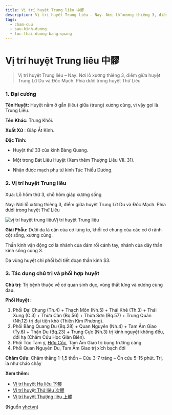 ```yaml
---
title: Vị trí huyệt Trung liêu 中髎
description: Vị trí huyệt Trung liêu – Nay- Nơi lỗ xương thiêng 3, điểm giữa huyệt Trung Lữ Du và Đốc Mạch. Phía dưới trong huyệt Thứ Liêu
tags:
  - cham-cuu
  - sau-kinh-duong
  - tuc-thai-duong-bang-quang
---
```


# Vị trí huyệt Trung liêu 中髎 

> Vị trí huyệt Trung liêu – Nay: Nơi lỗ xương thiêng 3, điểm giữa huyệt Trung Lữ Du và Đốc Mạch. Phía dưới trong huyệt Thứ Liêu

### 1. Đại cương

**Tên Huyệt:** Huyệt nằm ở gần (liêu) giữa (trung) xương cùng, vì vậy gọi là Trung Liêu.

**Tên** **Khác:** Trung Khôi.

**Xuất Xứ** : Giáp Ất Kinh.

**Đặc Tính:**

+ Huyệt thứ 33 của kinh Bàng Quang.

+ Một trong Bát Liêu Huyệt (Xem thêm Thượng Liêu VII. 31).

+ Nhận được mạch phụ từ kinh Túc Thiếu Dương.

### 2. Vị trí huyệt Trung liêu

Xưa: Lỗ hõm thứ 3, chỗ hõm giáp xương sống

Nay: Nơi lỗ xương thiêng 3, điểm giữa huyệt Trung Lữ Du và Đốc Mạch. Phía dưới trong huyệt Thứ Liêu

![vị trí huyệt trung liêu](/imgs/yhctvn/vi-tri-huyet-trung-lieu.jpg)Vị trí huyệt Trung liêu

**Giải Phẫu:** Dưới da là cân của cơ lưng to, khối cơ chung của các cơ ở rãnh cột sống, xương cùng.

Thần kinh vận động cơ là nhánh của đám rối cánh tay, nhánh của dây thần kinh sống cùng 3.

Da vùng huyệt chi phối bởi tiết đoạn thần kinh S3.

### 3. Tác dụng chủ trị và phối hợp huyệt

**Chủ trị:** Trị bệnh thuộc về cơ quan sinh dục, vùng thắt lưng và xương cùng đau.

**Phối Huyệt :**

1. Phối Đại Chung (Th.4) + Thạch Môn (Nh.5) + Thái Khê (Th.3) + Thái Xung (C.3) + Thừa Cân (Bq.56) + Thừa Sơn (Bq.57) + Trung Quản (Nh.12) trị đại tiện khó (Thiên Kim Phương).
2. Phối Bàng Quang Du (Bq.28) + Quan Nguyên (Nh.4) + Tam Âm Giao (Ty.6) + Thận Du (Bq.23) + Trung Cực (Nh.3) trị kinh nguyệt không đều, đới hạ (Châm Cứu Học Giản Biên).
3. Phối Túc Tam ý, [Hợp Cốc](/yhctvn/huyet-hop-coc-%e5%90%88-%e8%b0%b7), Tam Âm Giao trị bụng trướng căng
4. Phối Quan Nguyên Du, Tam Âm Giao trị xích bạch đới

**Châm Cứu**: Châm thẳng 1-1,5 thốn – Cứu 3-7 tráng – Ôn cứu 5-15 phút. Trị, ỉa như cháo chảy

**Xem thêm:**

* [Vị trí huyệt Hạ liêu 下髎](/yhctvn/vi-tri-huyet-ha-lieu-%e4%b8%8b%e9%ab%8e)
* [Vị trí huyệt Thứ liêu 次髎](/yhctvn/vi-tri-huyet-thu-lieu-%e6%ac%a1%e9%ab%8e)
* [Vị trí huyệt Thượng liêu 上髎](/yhctvn/vi-tri-huyet-thuong-lieu-%e4%b8%8a%e9%ab%8e)

(Nguồn <a href="https://yhctvn.com/vi-tri-huyet-trung-lieu-中髎/" target="_blank">yhctvn</a>)
